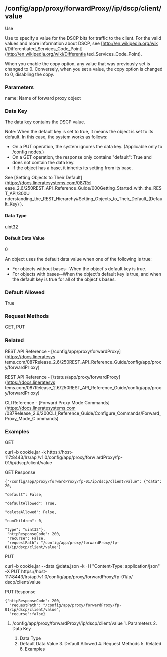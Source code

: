 ## /config/app/proxy/forwardProxy/<name>/ip/dscp/client/value

Use

Use to specify a value for the DSCP bits for traffic to the client. For the
valid values and more information about DSCP, see [http://en.wikipedia.org/wik
i/Differentiated_Services_Code_Point](http://en.wikipedia.org/wiki/Differentia
ted_Services_Code_Point).

When you enable the copy option, any value that was previously set is changed
to 0. Conversely, when you set a value, the copy option is changed to 0,
disabling the copy.

### Parameters

name: Name of forward proxy object

### Data Key

The data key contains the DSCP value.

Note: When the default key is set to true, it means the object is set to its
default. In this case, the system works as follows:

  * On a PUT operation, the system ignores the data key. (Applicable only to /config nodes.)
  * On a GET operation, the response only contains "default": True and does not contain the data key.
  * If the object has a base, it inherits its setting from its base.

See [Setting Objects to Their Default](https://docs.lineratesystems.com/087Rel
ease_2.6/250REST_API_Reference_Guide/000Getting_Started_with_the_REST_API/300U
nderstanding_the_REST_Hierarchy#Setting_Objects_to_Their_Default_(Default_Key)
).

#### Data Type

uint32

#### Default Data Value

0

An object uses the default data value when one of the following is true:

  * For objects without bases--When the object's default key is true.
  * For objects with bases--When the object's default key is true, and when the default key is true for all of the object's bases.

### Default Allowed

True

### Request Methods

GET, PUT

### Related

REST API Reference - [/config/app/proxy/forwardProxy](https://docs.lineratesys
tems.com/087Release_2.6/250REST_API_Reference_Guide/config/app/proxy/forwardPr
oxy)

REST API Reference - [/status/app/proxy/forwardProxy](https://docs.lineratesys
tems.com/087Release_2.6/250REST_API_Reference_Guide/config/app/proxy/forwardPr
oxy)

CLI Reference - [Forward Proxy Mode Commands](https://docs.lineratesystems.com
/087Release_2.6/200CLI_Reference_Guide/Configure_Commands/Forward_Proxy_Mode_C
ommands)

### Examples

GET

curl -b cookie.jar -k https://host-117:8443/lrs/api/v1.0/config/app/proxy/forw
ardProxy/fp-01/ip/dscp/client/value

GET Response

    
    {"/config/app/proxy/forwardProxy/fp-01/ip/dscp/client/value": {"data": 20,
                                                                    "default": False,
                                                                    "defaultAllowed": True,
                                                                    "deleteAllowed": False,
                                                                    "numChildren": 0,
                                                                    "type": "uint32"},
     "httpResponseCode": 200,
     "recurse": False,
     "requestPath": "/config/app/proxy/forwardProxy/fp-01/ip/dscp/client/value"}
    

PUT

curl -b cookie.jar --data @data.json -k -H "Content-Type: application/json" -X
PUT https://host-117:8443/lrs/api/v1.0/config/app/proxy/forwardProxy/fp-01/ip/
dscp/client/value

PUT Response

    
    {"httpResponseCode": 200,
      "requestPath": "/config/app/proxy/forwardProxy/fp-01/ip/dscp/client/value",
      "recurse":false}

  1. /config/app/proxy/forwardProxy/<name>/ip/dscp/client/value
    1. Parameters
    2. Data Key
      1. Data Type
      2. Default Data Value
    3. Default Allowed
    4. Request Methods
    5. Related
    6. Examples

